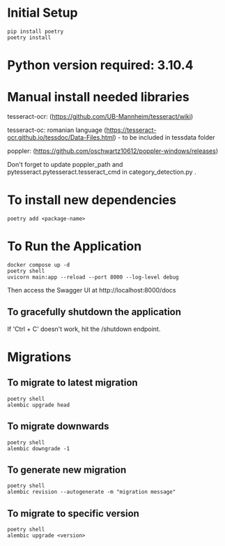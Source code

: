# Initial Setup

```
pip install poetry
poetry install
```

# Python version required: 3.10.4

# Manual install needed libraries
tesseract-ocr: (https://github.com/UB-Mannheim/tesseract/wiki)

tesseract-oc: romanian language (https://tesseract-ocr.github.io/tessdoc/Data-Files.html) - to be included in tessdata folder

poppler: (https://github.com/oschwartz10612/poppler-windows/releases)

Don't forget to update poppler_path and pytesseract.pytesseract.tesseract_cmd in category_detection.py .



# To install new dependencies

```
poetry add <package-name>
```

# To Run the Application

```
docker compose up -d
poetry shell
uvicorn main:app --reload --port 8000 --log-level debug
```
Then access the Swagger UI at http://localhost:8000/docs

## To gracefully shutdown the application
If 'Ctrl + C' doesn't work, hit the /shutdown endpoint.

# Migrations

## To migrate to latest migration

```
poetry shell
alembic upgrade head
```

## To migrate downwards

```
poetry shell
alembic downgrade -1
```

## To generate new migration

```
poetry shell
alembic revision --autogenerate -m "migration message"
```

## To migrate to specific version

```
poetry shell
alembic upgrade <version>
```

